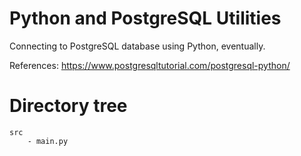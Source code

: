 # Python and PostgreSQL Utilities

Connecting to PostgreSQL database using Python, eventually.

References: https://www.postgresqltutorial.com/postgresql-python/

# Directory tree

```angular2html
src
    - main.py
```